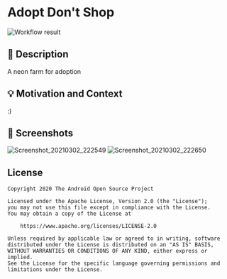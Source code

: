 # Adopt Don't Shop

<!--- Replace <OWNER> with your Github Username and <REPOSITORY> with the name of your repository. -->
<!--- You can find both of these in the url bar when you open your repository in github. -->
![Workflow result](https://github.com/twerske/compose-challenge/workflows/Check/badge.svg)


## :scroll: Description
A neon farm for adoption

## :bulb: Motivation and Context
<!--- Optionally point readers to interesting parts of your submission. -->
<!--- What are you especially proud of? -->
:)

## :camera_flash: Screenshots
<!-- You can add more screenshots here if you like -->
![Screenshot_20210302_222549](https://user-images.githubusercontent.com/15061394/109754032-51660380-7bb1-11eb-8c4b-1de8c61c501f.png)
![Screenshot_20210302_222650](https://user-images.githubusercontent.com/15061394/109754039-54f98a80-7bb1-11eb-951e-a9b55ae51439.png)

## License
```
Copyright 2020 The Android Open Source Project

Licensed under the Apache License, Version 2.0 (the "License");
you may not use this file except in compliance with the License.
You may obtain a copy of the License at

    https://www.apache.org/licenses/LICENSE-2.0

Unless required by applicable law or agreed to in writing, software
distributed under the License is distributed on an "AS IS" BASIS,
WITHOUT WARRANTIES OR CONDITIONS OF ANY KIND, either express or implied.
See the License for the specific language governing permissions and
limitations under the License.
```
